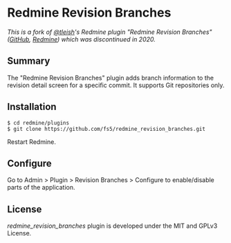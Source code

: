 # Redmine Revision Branches

_This is a fork of [@tleish](https://github.com/tleish)'s Redmine plugin "Redmine Revision Branches" ([GitHub](https://github.com/tleish/redmine_revision_branches), [Redmine](https://www.redmine.org/plugins/redmine_revision_branches)) which was discontinued in 2020._


## Summary

The "Redmine Revision Branches" plugin adds branch information to the revision detail screen for a specific commit. It supports Git repositories only.

## Installation

```
$ cd redmine/plugins
$ git clone https://github.com/fs5/redmine_revision_branches.git
```

Restart Redmine.

## Configure

Go to Admin > Plugin > Revision Branches > Configure to enable/disable parts of the application.

## License

_redmine_revision_branches_ plugin is developed under the MIT and GPLv3 License.
